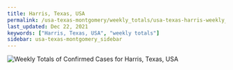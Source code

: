 ```yaml
---
title: Harris, Texas, USA
permalink: /usa-texas-montgomery/weekly_totals/usa-texas-harris-weekly_totals.html
last_updated: Dec 22, 2021
keywords: ["Harris, Texas, USA", "weekly totals"]
sidebar: usa-texas-montgomery_sidebar
---
```


![Weekly Totals of Confirmed Cases for Harris, Texas, USA](/covid_tracker/images/graphs/usa-texas-harris-weekly_totals_graph.png)
